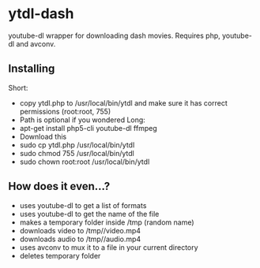 # ytdl-dash

youtube-dl wrapper for downloading dash movies. Requires php, youtube-dl and avconv.

## Installing
Short:
* copy ytdl.php to /usr/local/bin/ytdl and make sure it has correct permissions (root:root, 755)
* Path is optional if you wondered
Long:
* apt-get install php5-cli youtube-dl ffmpeg
* Download this
* sudo cp ytdl.php /usr/local/bin/ytdl
* sudo chmod 755 /usr/local/bin/ytdl
* sudo chown root:root /usr/local/bin/ytdl

## How does it even...?
* uses youtube-dl to get a list of formats
* uses youtube-dl to get the name of the file
* makes a temporary folder inside /tmp (random name)
* downloads video to /tmp/<name>/video.mp4
* downloads audio to /tmp/<name>/audio.mp4
* uses avconv to mux it to a file in your current directory
* deletes temporary folder
